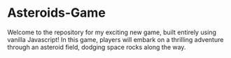 # Asteroids-Game
Welcome to the repository for my exciting new game, built entirely using vanilla Javascript!
In this game, players will embark on a thrilling adventure through an asteroid field, dodging space rocks along the way.
